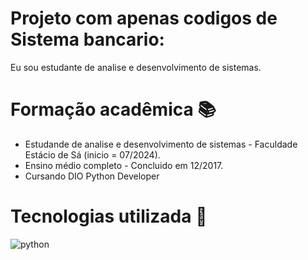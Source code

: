 
# Projeto com apenas codigos de Sistema bancario:
Eu sou estudante de analise e desenvolvimento de sistemas.
# Formação acadêmica 📚
- Estudande de analise e desenvolvimento de sistemas - Faculdade Estácio de Sá (inicio = 07/2024).
- Ensino médio completo - Concluido em  12/2017.
- Cursando DIO Python Developer 

# Tecnologias utilizada 🧰

![python](https://img.shields.io/badge/python-4518857?style=for-the-badge&logo=python&logoColor=)

